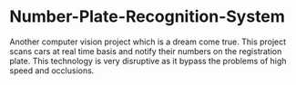 # Number-Plate-Recognition-System
Another computer vision project which is a dream come true. This project scans cars at real time basis and notify their numbers on the registration plate. This technology is very disruptive as it bypass the problems of high speed and occlusions.
